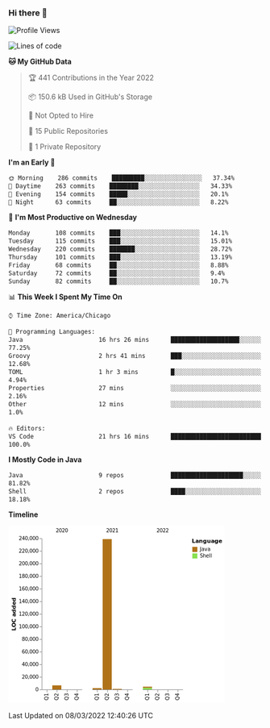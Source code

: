 ### Hi there 👋


<!--START_SECTION:waka-->
![Profile Views](http://img.shields.io/badge/Profile%20Views-21-blue)

![Lines of code](https://img.shields.io/badge/From%20Hello%20World%20I%27ve%20Written-253%20Thousand%20lines%20of%20code-blue)

**🐱 My GitHub Data** 

> 🏆 441 Contributions in the Year 2022
 > 
> 📦 150.6 kB Used in GitHub's Storage 
 > 
> 🚫 Not Opted to Hire
 > 
> 📜 15 Public Repositories 
 > 
> 🔑 1 Private Repository 
 > 
**I'm an Early 🐤** 

```text
🌞 Morning    286 commits    █████████░░░░░░░░░░░░░░░░   37.34% 
🌆 Daytime    263 commits    ████████░░░░░░░░░░░░░░░░░   34.33% 
🌃 Evening    154 commits    █████░░░░░░░░░░░░░░░░░░░░   20.1% 
🌙 Night      63 commits     ██░░░░░░░░░░░░░░░░░░░░░░░   8.22%

```
📅 **I'm Most Productive on Wednesday** 

```text
Monday       108 commits    ███░░░░░░░░░░░░░░░░░░░░░░   14.1% 
Tuesday      115 commits    ███░░░░░░░░░░░░░░░░░░░░░░   15.01% 
Wednesday    220 commits    ███████░░░░░░░░░░░░░░░░░░   28.72% 
Thursday     101 commits    ███░░░░░░░░░░░░░░░░░░░░░░   13.19% 
Friday       68 commits     ██░░░░░░░░░░░░░░░░░░░░░░░   8.88% 
Saturday     72 commits     ██░░░░░░░░░░░░░░░░░░░░░░░   9.4% 
Sunday       82 commits     ██░░░░░░░░░░░░░░░░░░░░░░░   10.7%

```


📊 **This Week I Spent My Time On** 

```text
⌚︎ Time Zone: America/Chicago

💬 Programming Languages: 
Java                     16 hrs 26 mins      ███████████████████░░░░░░   77.25% 
Groovy                   2 hrs 41 mins       ███░░░░░░░░░░░░░░░░░░░░░░   12.68% 
TOML                     1 hr 3 mins         █░░░░░░░░░░░░░░░░░░░░░░░░   4.94% 
Properties               27 mins             ░░░░░░░░░░░░░░░░░░░░░░░░░   2.16% 
Other                    12 mins             ░░░░░░░░░░░░░░░░░░░░░░░░░   1.0%

🔥 Editors: 
VS Code                  21 hrs 16 mins      █████████████████████████   100.0%

```

**I Mostly Code in Java** 

```text
Java                     9 repos             ████████████████████░░░░░   81.82% 
Shell                    2 repos             ████░░░░░░░░░░░░░░░░░░░░░   18.18%

```


**Timeline**

![Chart not found](https://raw.githubusercontent.com/powercasgamer/powercasgamer/master/charts/bar_graph.png) 


 Last Updated on 08/03/2022 12:40:26 UTC
<!--END_SECTION:waka-->
